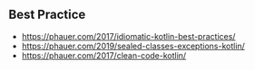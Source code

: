 ## Best Practice
- https://phauer.com/2017/idiomatic-kotlin-best-practices/
- https://phauer.com/2019/sealed-classes-exceptions-kotlin/
- https://phauer.com/2017/clean-code-kotlin/
